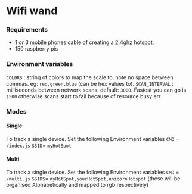 # Wifi wand

### Requirements

* 1 or 3 mobile phones cable of creating a 2.4ghz hotspot.
* 150 raspberry pis

### Environment variables

`COLORS` : string of colors to map the scale to, note no space between commas. eg: `red,green,blue` (can be hex values to).
`SCAN_INTERVAL` : milliseconds between network scans. default: `3000`. Fastest you can go is `1500` otherwise scans start to fail because of resource busy err.

### Modes
#### Single
To track a single device. Set the following Environment variables
`CMD` = `/index.js`
`SSID`= `myHotSpot`

#### Multi
To track a single device. Set the following Environment variables
`CMD` = `/multi.js`
`SSIDS`= `myHotSpot,yourHotSpot,unicornHotspot` (these will be organised Alphabetically and mapped to rgb respectively)
